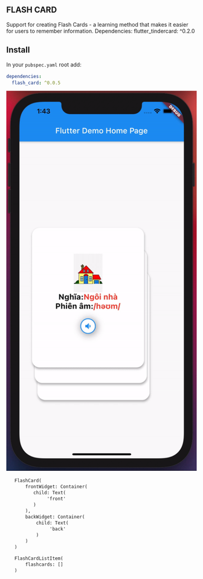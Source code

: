 ## FLASH CARD

Support for creating Flash Cards - a learning method that makes it easier for users to remember information.
Dependencies:
  flutter_tindercard: ^0.2.0

## Install 
In your `pubspec.yaml` root add:

```yaml
dependencies:
  flash_card: ^0.0.5
```

![Showscase gif](https://github.com/BrianTV98/flash_card/blob/main/assets/flash_card_demo.gif)

```
   FlashCard(
       frontWidget: Container(
          child: Text(
               'front'
          )
       ),
       backWidget: Container(
           child: Text(
                'back'
           )
       )
   )
```

```
   FlashCardListItem(
       flashcards: []
   )

```
